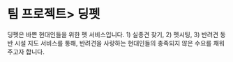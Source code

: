 # 팀 프로젝트> 딩펫

딩펫은 바쁜 현대인들을 위한 펫 서비스입니다. 1) 실종견 찾기, 2) 펫시팅, 3) 반려견 동반 시설 지도 서비스를 통해, 반려견을 사랑하는 현대인들의 충족되지 않은 수요를 채워주고자 합니다.
